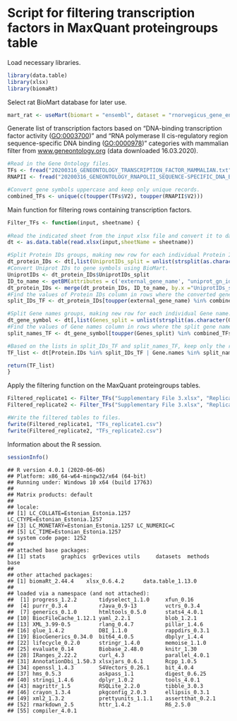 Script for filtering transcription factors in MaxQuant proteingroups
table
================

Load necessary libraries.

``` r
library(data.table)
library(xlsx)
library(biomaRt)
```

Select rat BioMart database for later use.

``` r
mart_rat <- useMart(biomart = "ensembl", dataset = "rnorvegicus_gene_ensembl")
```

Generate list of transcription factors based on “DNA-binding
transcription factor activity (<GO:0003700>)” and “RNA polymerase II
cis-regulatory region sequence-specific DNA binding (<GO:0000978>)”
categories with mammalian filter from www.geneontology.org (data
downloaded 16.03.2020).

``` r
#Read in the Gene Ontology files.
TFs <- fread("20200316_GENEONTOLOGY_TRANSCRIPTION_FACTOR_MAMMALIAN.txt", header = FALSE)
RNAPII <- fread("20200316_GENEONTOLOGY_RNAPOLII_SEQUENCE-SPECIFIC_DNA_BINDING_MAMMALIAN.txt", header = FALSE)

#Convert gene symbols uppercase and keep only unique records.
combined_TFs <- unique(c(toupper(TFs$V2), toupper(RNAPII$V2)))
```

Main function for filtering rows containing transcription factors.

``` r
Filter_TFs <- function(input, sheetname) {
  
#Read the indicated sheet from the input xlsx file and convert it to data.table format.
dt <- as.data.table(read.xlsx(input,sheetName = sheetname))

#Split Protein IDs groups, making new row for each individual Protein ID.
dt_protein_IDs <- dt[,list(UniprotIDs_split = unlist(strsplit(as.character(Protein.IDs), ";"))), by=eval(colnames(dt))]
#Convert Uniprot IDs to gene symbols using BioMart.
UniprotIDs <- dt_protein_IDs$UniprotIDs_split
ID_to_name <- getBM(attributes = c('external_gene_name', "uniprot_gn_id"), filters = "uniprot_gn_id", values = UniprotIDs, mart=mart_rat)
dt_protein_IDs <- merge(dt_protein_IDs, ID_to_name, by.x ="UniprotIDs_split", by.y = "uniprot_gn_id")
#Find the values of Protein IDs column in rows where the converted gene name is contained in the transcription factor list.
split_IDs_TF <- dt_protein_IDs[toupper(external_gene_name) %in% combined_TFs]$Protein.IDs

#Split Gene names groups, making new row for each individual Gene name.
dt_gene_symbol <- dt[,list(Genes_split = unlist(strsplit(as.character(Gene.names), ";"))), by=eval(colnames(dt))]
#Find the values of Gene names column in rows where the split gene name is contained in the transcription factor list.
split_names_TF <- dt_gene_symbol[toupper(Genes_split) %in% combined_TFs]$Gene.names

#Based on the lists in split_IDs_TF and split_names_TF, keep only the rows from the original table that contain at least one transcription factor.
TF_list <- dt[Protein.IDs %in% split_IDs_TF | Gene.names %in% split_names_TF]

return(TF_list)
}
```

Apply the filtering function on the MaxQuant proteingroups tables.

``` r
Filtered_replicate1 <- Filter_TFs("Supplementary File 3.xlsx", "Replicate1")
Filtered_replicate2 <- Filter_TFs("Supplementary File 3.xlsx", "Replicate2")

#Write the filtered tables to files.
fwrite(Filtered_replicate1, "TFs_replicate1.csv")
fwrite(Filtered_replicate2, "TFs_replicate2.csv")
```

Information about the R session.

``` r
sessionInfo()
```

    ## R version 4.0.1 (2020-06-06)
    ## Platform: x86_64-w64-mingw32/x64 (64-bit)
    ## Running under: Windows 10 x64 (build 17763)
    ## 
    ## Matrix products: default
    ## 
    ## locale:
    ## [1] LC_COLLATE=Estonian_Estonia.1257  LC_CTYPE=Estonian_Estonia.1257   
    ## [3] LC_MONETARY=Estonian_Estonia.1257 LC_NUMERIC=C                     
    ## [5] LC_TIME=Estonian_Estonia.1257    
    ## system code page: 1252
    ## 
    ## attached base packages:
    ## [1] stats     graphics  grDevices utils     datasets  methods   base     
    ## 
    ## other attached packages:
    ## [1] biomaRt_2.44.4    xlsx_0.6.4.2      data.table_1.13.0
    ## 
    ## loaded via a namespace (and not attached):
    ##  [1] progress_1.2.2       tidyselect_1.1.0     xfun_0.16           
    ##  [4] purrr_0.3.4          rJava_0.9-13         vctrs_0.3.4         
    ##  [7] generics_0.1.0       htmltools_0.5.0      stats4_4.0.1        
    ## [10] BiocFileCache_1.12.1 yaml_2.2.1           blob_1.2.1          
    ## [13] XML_3.99-0.5         rlang_0.4.7          pillar_1.4.6        
    ## [16] glue_1.4.2           DBI_1.1.0            rappdirs_0.3.1      
    ## [19] BiocGenerics_0.34.0  bit64_4.0.5          dbplyr_1.4.4        
    ## [22] lifecycle_0.2.0      stringr_1.4.0        memoise_1.1.0       
    ## [25] evaluate_0.14        Biobase_2.48.0       knitr_1.30          
    ## [28] IRanges_2.22.2       curl_4.3             parallel_4.0.1      
    ## [31] AnnotationDbi_1.50.3 xlsxjars_0.6.1       Rcpp_1.0.5          
    ## [34] openssl_1.4.3        S4Vectors_0.26.1     bit_4.0.4           
    ## [37] hms_0.5.3            askpass_1.1          digest_0.6.25       
    ## [40] stringi_1.4.6        dplyr_1.0.2          tools_4.0.1         
    ## [43] magrittr_1.5         RSQLite_2.2.0        tibble_3.0.3        
    ## [46] crayon_1.3.4         pkgconfig_2.0.3      ellipsis_0.3.1      
    ## [49] xml2_1.3.2           prettyunits_1.1.1    assertthat_0.2.1    
    ## [52] rmarkdown_2.5        httr_1.4.2           R6_2.5.0            
    ## [55] compiler_4.0.1
